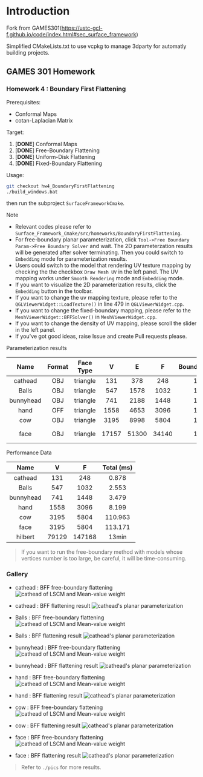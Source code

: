 # Introduction
Fork from GAMES301(https://ustc-gcl-f.github.io/code/index.html#sec_surface_framework)

Simplified CMakeLists.txt to use vcpkg to manage 3dparty for automatly building projects.


## GAMES 301 Homework

### Homework 4 : Boundary First Flattening

Prerequisites:
+ Conformal Maps
+ cotan-Laplacian Matrix

Target:
1. [**DONE**] Conformal Maps
2. [**DONE**] Free-Boundary Flattening
3. [**DONE**] Uniform-Disk Flattening
4. [**DONE**] Fixed-Boundary Flattening

Usage:
 
```bash
git checkout hw4_BoundaryFirstFlattening
./build_windows.bat
```
then run the subproject `SurfaceFrameworkCmake`.

Note

+ Relevant codes please refer to `Surface_Framework_Cmake/src/homeworks/BoundaryFirstFlattening`.
+ For free-boundary planar parameterization, click `Tool->Free Boundary Param->Free Boundary Solver` and wait. The 2D parameterzation results will be generated after solver terminating. Then you could switch to `Embedding` mode for parameterization results.
+ Users could switch to the model that rendering UV texture mapping by checking the the checkbox `Draw Mesh UV` in the left panel. The UV mapping works under `Smooth Rendering` mode and `Embedding` mode.
+ If you want to visualize the 2D parameterization results, click the `Embedding` button in the toolbar.
+ If you want to change the uv mapping texture, please refer to the `QGLViewerWidget::LoadTexture()` in line 479 in `QGLViewerWidget.cpp`.
+ If you want to change the fixed-boundary mapping, please refer to the `MeshViewerWidget::BFFSolver()` in `MeshViewerWidget.cpp`.
+ If you want to change the density of UV mapping, please scroll the slider in the left panel.
+ If you've got good ideas, raise Issue and create Pull requests please.

Parameterization results

| Name | Format | Face Type | V | E | F | Boundaries | Storage |
| :-: | :-: | :-: | :-: | :-: | :-: | :-: | :-: |
|   cathead | OBJ | triangle |  131 |  378 |  248 | 1 |   8 KB |
|     Balls | OBJ | triangle |  547 | 1578 | 1032 | 1 |  26 KB |
| bunnyhead | OBJ | triangle |  741 | 2188 | 1448 | 1 |  54 KB |
|      hand | OFF | triangle | 1558 | 4653 | 3096 | 1 |  97 KB |
|       cow | OBJ | triangle | 3195 | 8998 | 5804 | 1 | 194 KB |
|      face | OBJ | triangle |17157 |51300 |34140 | 1 |1.13 MB |

Performance Data

| Name | V | F  | Total (ms) |
| :-: | :-: | :-: | :-: |
|   cathead |   131 |    248 |   0.878 |
|     Balls |   547 |   1032 |   2.553 |
| bunnyhead |   741 |   1448 |   3.479 |
|      hand |  1558 |   3096 |   8.199 |
|       cow |  3195 |   5804 | 110.963 |
|      face |  3195 |   5804 | 113.171 |
|   hilbert | 79129 | 147168 |   13min |

> If you want to run the free-boundary method with models whose vertices number is too large, be careful, it will be time-consuming.

### Gallery

+ cathead : BFF free-boundary flattening
![cathead of LSCM and Mean-value weight](pics/param/free/cathead.png)
+ cathead : BFF flattening result
![cathead's planar parameterization](pics/uv/free/cat.png)

+ Balls : BFF free-boundary flattening
![cathead of LSCM and Mean-value weight](pics/param/free/balls.png)
+ Balls : BFF flattening result
![cathead's planar parameterization](pics/uv/free/balls.png)


+ bunnyhead : BFF free-boundary flattening
![cathead of LSCM and Mean-value weight](pics/param/free/bunny.png)
+ bunnyhead : BFF flattening result
![cathead's planar parameterization](pics/uv/free/bunny.png)

+ hand : BFF free-boundary flattening
![cathead of LSCM and Mean-value weight](pics/param/free/hand.png)
+ hand : BFF flattening result
![cathead's planar parameterization](pics/uv/free/hand.png)

+ cow : BFF free-boundary flattening
![cathead of LSCM and Mean-value weight](pics/param/free/cow.png)
+ cow : BFF flattening result
![cathead's planar parameterization](pics/uv/free/cow.png)

+ face : BFF free-boundary flattening
![cathead of LSCM and Mean-value weight](pics/param/free/face.png)
+ face : BFF flattening result
![cathead's planar parameterization](pics/uv/free/face.png)

> Refer to `./pics` for more results. 
